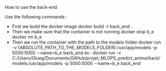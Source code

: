 How to use the back-end:

Use the following commands :
- First we build the docker image
    docker build -t back_end .
- Then we make sure that the container is not running
    docker stop b_e
    docker rm b_e
- Then we run the container with the path to the models folder
    docker run -v {ABSOLUTE_PATH_TO_THE_MODELS_FOLDER}:/usr/app/models -p 5000:5000 --name=b_e back_end
    ex : docker run -v C:/Users/Glueg/Documents/GitHub/projet_MLOPS_predict_anime/back/models:/usr/app/models -p 5000:5000 --name=b_e back_end